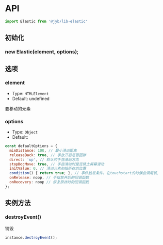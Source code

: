 # API

```javascript
import Elastic from '@jyb/lib-elastic'
```

## 初始化

### new Elastic(element, options);

## 选项

### element
- Type: `HTMLElement`
- Default: undefined

要移动的元素

### options
- Type: `Object`
- Default:

```javascript
const defaultOptions = {
  minDistance: 100, // 最小滑动距离
  releaseBack: true, // 手放开后是否回弹
  direct: 'up', // 默认的手指滑动方向
  stopDocMove: true, // 手指滑动时是否禁止屏幕滑动
  initValue: 0, // 滑动元素初始所在的位置
  condition() { return true; }, // 事件触发条件，在touchstart的时候会调用该方法进行判断，返回true则进行下一项
  onRelease: noop, // 手指放开后的回调函数
  onRecovery: noop // 恢复原状时的回调函数
};
```

## 实例方法

### destroyEvent()

销毁

```javascript
instance.destroyEvent();
```
